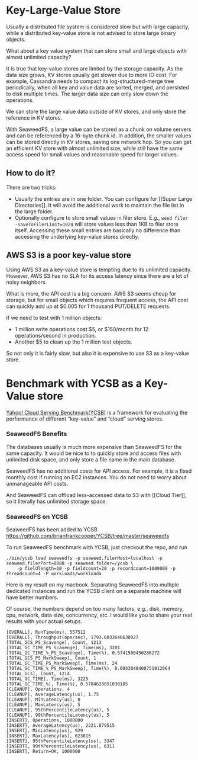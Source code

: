 # Key-Large-Value Store

Usually a distributed file system is considered slow but with large capacity, while a distributed key-value store is not advised to store large binary objects.

What about a key value system that can store small and large objects with almost unlimited capacity?

It is true that key-value stores are limited by the storage capacity. As the data size grows, KV stores usually get slower due to more IO cost. For example, Cassandra needs to compact its log-structured-merge tree periodically, when all key and value data are sorted, merged, and persisted to disk multiple times. The larger data size can only slow down the operations.

We can store the large value data outside of KV stores, and only store the reference in KV stores. 

With SeaweedFS, a large value can be stored as a chunk on volume servers and can be referenced by a 16-byte chunk id. In addition, the smaller values can be stored directly in KV stores, saving one network hop. So you can get an efficient KV store with almost unlimited size, while still have the same access speed for small values and reasonable speed for larger values.

## How to do it?

There are two tricks:
* Usually the entries are in one folder. You can configure for [[Super Large Directories]]. It will avoid the additional work to maintain the file list in the large folder.
* Optionally configure to store small values in filer store. E.g., `weed filer -saveToFilerLimit=1024` will store values less than 1KB to filer store itself. Accessing these small entries are basically no difference than accessing the underlying key-value stores directly.

## AWS S3 is a poor key-value store

Using AWS S3 as a key-value store is tempting due to its unlimited capacity. However, AWS S3 has no SLA for its access latency since there are a lot of noisy neighbors.

What is more, the API cost is a big concern. AWS S3 seems cheap for storage, but for small objects which requires frequent access, the API cost can quickly add up at $0.005 for 1 thousand PUT/DELETE requests.

If we need to test with 1 million objects:
  * 1 million write operations cost $5, or $150/month for 12 operations/second in production.
  * Another $5 to clean up the 1 million test objects.

So not only it is fairly slow, but also it is expensive to use S3 as a key-value store.

# Benchmark with YCSB as a Key-Value store

[Yahoo! Cloud Serving Benchmark(YCSB)](https://github.com/brianfrankcooper/YCSB) is a framework for evaluating the performance of different “key-value” and “cloud” serving stores.

### SeaweedFS Benefits
The databases usually is much more expensive than SeaweedFS for the same capacity. It would be nice to to quickly store and access files with unlimited disk space, and only store a file name in the main database.

SeaweedFS has no additional costs for API access. For example, it is a fixed monthly cost if running on EC2 instances. You do not need to worry about unmanageable API costs.

And SeaweedFS can offload less-accessed data to S3 with [[Cloud Tier]], so it literally has unlimited storage space.

### SeaweedFS on YCSB

SeaweedFS has been added to YCSB https://github.com/brianfrankcooper/YCSB/tree/master/seaweedfs

To run SeaweedFS benchmark with YCSB, just checkout the repo, and run
```
./bin/ycsb load seaweedfs -p seaweed.filerHost=localhost -p seaweed.filerPort=8888 -p seaweed.folder=/ycsb \
    -p fieldlength=10 -p fieldcount=20 -p recordcount=1000000 -p threadcount=4 -P workloads/workloada
```

Here is my result on my macbook. Separating SeaweedFS into multiple dedicated instances and run the YCSB client on a separate machine will have better numbers. 

Of course, the numbers depend on too many factors, e.g., disk, memory, cpu, network, data size, concurrency, etc. I would like you to share your real results with your actual setups.

```
[OVERALL], RunTime(ms), 557512
[OVERALL], Throughput(ops/sec), 1793.6833646630027
[TOTAL_GCS_PS_Scavenge], Count, 1213
[TOTAL_GC_TIME_PS_Scavenge], Time(ms), 3201
[TOTAL_GC_TIME_%_PS_Scavenge], Time(%), 0.5741580450286272
[TOTAL_GCS_PS_MarkSweep], Count, 1
[TOTAL_GC_TIME_PS_MarkSweep], Time(ms), 24
[TOTAL_GC_TIME_%_PS_MarkSweep], Time(%), 0.0043048400751912064
[TOTAL_GCs], Count, 1214
[TOTAL_GC_TIME], Time(ms), 3225
[TOTAL_GC_TIME_%], Time(%), 0.5784628851038185
[CLEANUP], Operations, 4
[CLEANUP], AverageLatency(us), 1.75
[CLEANUP], MinLatency(us), 0
[CLEANUP], MaxLatency(us), 5
[CLEANUP], 95thPercentileLatency(us), 5
[CLEANUP], 99thPercentileLatency(us), 5
[INSERT], Operations, 1000000
[INSERT], AverageLatency(us), 2221.879515
[INSERT], MinLatency(us), 929
[INSERT], MaxLatency(us), 623615
[INSERT], 95thPercentileLatency(us), 3347
[INSERT], 99thPercentileLatency(us), 6311
[INSERT], Return=OK, 1000000
```
